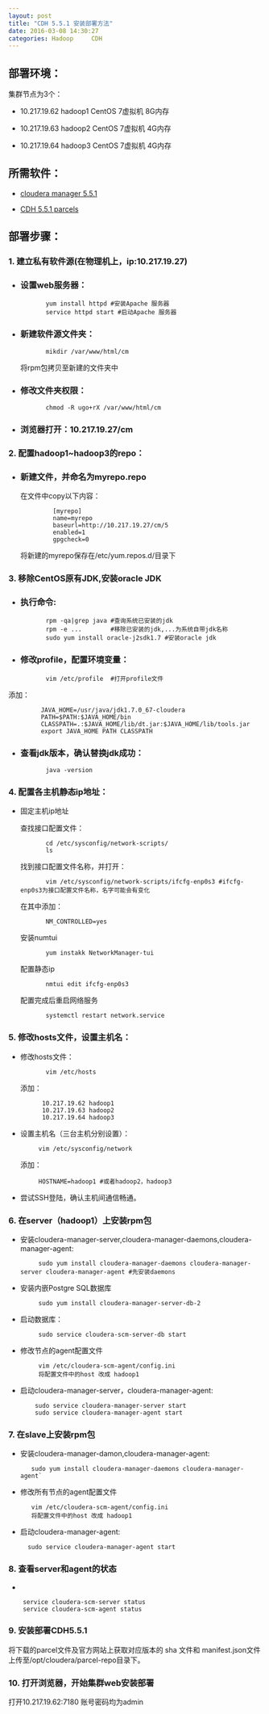```yaml
---
layout: post
title: "CDH 5.5.1 安装部署方法"  
date: 2016-03-08 14:30:27  
categories: Hadoop     CDH
---
```

## **部署环境：** 
集群节点为3个：


- 10.217.19.62 hadoop1 CentOS 7虚拟机 8G内存  


- 10.217.19.63 hadoop2 CentOS 7虚拟机 4G内存  


- 10.217.19.64 hadoop3 CentOS 7虚拟机 4G内存  

## **所需软件：** 


- [cloudera manager 5.5.1](http://http://archive.cloudera.com/cm5/redhat/7/x86_64/cm/5.5.1/)  


- [CDH 5.5.1 parcels](http://http://archive-primary.cloudera.com/cdh5/parcels/5.5.1/ "CDH 5.5.1")  


## **部署步骤：**

### **1. 建立私有软件源(在物理机上，ip:10.217.19.27)** 


- ### 设置web服务器： 
   
             yum install httpd #安装Apache 服务器
             service httpd start #启动Apache 服务器
   
   

- ### 新建软件源文件夹：
             mikdir /var/www/html/cm
   将rpm包拷贝至新建的文件夹中
   

- ### 修改文件夹权限：
             chmod -R ugo+rX /var/www/html/cm
   

- ### 浏览器打开：10.217.19.27/cm 

### **2. 配置hadoop1~hadoop3的repo：** 


- ### 新建文件，并命名为myrepo.repo 
   在文件中copy以下内容：

               [myrepo]
               name=myrepo
               baseurl=http://10.217.19.27/cm/5
               enabled=1
               gpgcheck=0          
   
   将新建的myrepo保存在/etc/yum.repos.d/目录下
          
### **3. 移除CentOS原有JDK,安装oracle JDK** 


- ### 执行命令: 
             rpm -qa|grep java #查询系统已安装的jdk
             rpm -e ...        #移除已安装的jdk,...为系统自带jdk名称
             sudo yum install oracle-j2sdk1.7 #安装oracle jdk


- ### 修改profile，配置环境变量： 
             vim /etc/profile  #打开profile文件
添加：

             JAVA_HOME=/usr/java/jdk1.7.0_67-cloudera
             PATH=$PATH:$JAVA_HOME/bin
             CLASSPATH=.:$JAVA_HOME/lib/dt.jar:$JAVA_HOME/lib/tools.jar
             export JAVA_HOME PATH CLASSPATH


- ### 查看jdk版本，确认替换jdk成功： 
             java -version

### **4. 配置各主机静态ip地址：** 


- 固定主机ip地址

   查找接口配置文件：

             cd /etc/sysconfig/network-scripts/
             ls

   找到接口配置文件名称，并打开： 

             vim /etc/sysconfig/network-scripts/ifcfg-enp0s3 #ifcfg-enp0s3为接口配置文件名称，名字可能会有变化
   
   在其中添加： 
        
             NM_CONTROLLED=yes 
   安装numtui

             yum instakk NetworkManager-tui
   配置静态ip

             nmtui edit ifcfg-enp0s3
   配置完成后重启网络服务

             systemctl restart network.service

### **5. 修改hosts文件，设置主机名：** 


- 修改hosts文件：

             vim /etc/hosts
   添加：
        
            10.217.19.62 hadoop1
            10.217.19.63 hadoop2
            10.217.19.64 hadoop3


- 设置主机名（三台主机分别设置）：
        
           vim /etc/sysconfig/network
   添加：
 
           HOSTNAME=hadoop1 #或者hadoop2，hadoop3


- 尝试SSH登陆，确认主机间通信畅通。

### **6. 在server（hadoop1）上安装rpm包** 




- 安装cloudera-manager-server,cloudera-manager-daemons,cloudera-manager-agent:

           sudo yum install cloudera-manager-daemons cloudera-manager-server cloudera-manager-agent #先安装daemons

- 安装内嵌Postgre SQL数据库

           sudo yum install cloudera-manager-server-db-2


- 启动数据库：
  
           sudo service cloudera-scm-server-db start


- 修改节点的agent配置文件 
        
           vim /etc/cloudera-scm-agent/config.ini 
           将配置文件中的host 改成 hadoop1
   



- 启动cloudera-manager-server，cloudera-manager-agent:
        
          sudo service cloudera-manager-server start
          sudo service cloudera-manager-agent start

### **7. 在slave上安装rpm包** 
   

- 安装cloudera-manager-damon,cloudera-manager-agent:
  
         sudo yum install cloudera-manager-daemons cloudera-manager-agent`
   

- 修改所有节点的agent配置文件 

         vim /etc/cloudera-scm-agent/config.ini 
         将配置文件中的host 改成 hadoop1
   

- 启动cloudera-manager-agent:

        sudo service cloudera-manager-agent start

### **8. 查看server和agent的状态** 
- 
 
        service cloudera-scm-server status
        service cloudera-scm-agent status

### **9. 安装部署CDH5.5.1** ##
   将下载的parcel文件及官方网站上获取对应版本的 sha 文件和 manifest.json文件上传至/opt/cloudera/parcel-repo目录下。

### **10. 打开浏览器，开始集群web安装部署** 
   打开10.217.19.62:7180  账号密码均为admin

